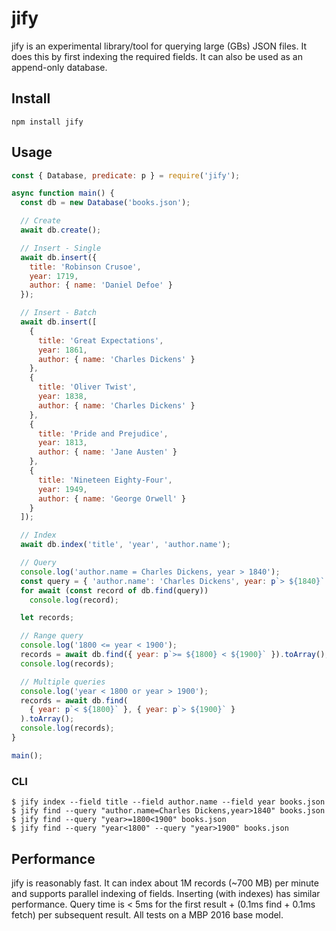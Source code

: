 jify
====

jify is an experimental library/tool for querying large (GBs) JSON files. It
does this by first indexing the required fields. It can also be used as an
append-only database.

Install
-------

    npm install jify

Usage
-----

```javascript
const { Database, predicate: p } = require('jify');

async function main() {
  const db = new Database('books.json');

  // Create
  await db.create();

  // Insert - Single
  await db.insert({
    title: 'Robinson Crusoe',
    year: 1719,
    author: { name: 'Daniel Defoe' }
  });

  // Insert - Batch
  await db.insert([
    {
      title: 'Great Expectations',
      year: 1861,
      author: { name: 'Charles Dickens' }
    },
    {
      title: 'Oliver Twist',
      year: 1838,
      author: { name: 'Charles Dickens' }
    },
    {
      title: 'Pride and Prejudice',
      year: 1813,
      author: { name: 'Jane Austen' }
    },
    {
      title: 'Nineteen Eighty-Four',
      year: 1949,
      author: { name: 'George Orwell' }
    }
  ]);

  // Index
  await db.index('title', 'year', 'author.name');

  // Query
  console.log('author.name = Charles Dickens, year > 1840');
  const query = { 'author.name': 'Charles Dickens', year: p`> ${1840}` };
  for await (const record of db.find(query))
    console.log(record);

  let records;

  // Range query
  console.log('1800 <= year < 1900');
  records = await db.find({ year: p`>= ${1800} < ${1900}` }).toArray();
  console.log(records);

  // Multiple queries
  console.log('year < 1800 or year > 1900');
  records = await db.find(
    { year: p`< ${1800}` }, { year: p`> ${1900}` }
  ).toArray();
  console.log(records);
}

main();
```

### CLI

```terminal
$ jify index --field title --field author.name --field year books.json
$ jify find --query "author.name=Charles Dickens,year>1840" books.json
$ jify find --query "year>=1800<1900" books.json
$ jify find --query "year<1800" --query "year>1900" books.json
```

Performance
-----------

jify is reasonably fast. It can index about 1M records (~700 MB) per minute and
supports parallel indexing of fields. Inserting (with indexes) has similar
performance. Query time is < 5ms for the first result + (0.1ms find + 0.1ms
fetch) per subsequent result. All tests on a MBP 2016 base model.
